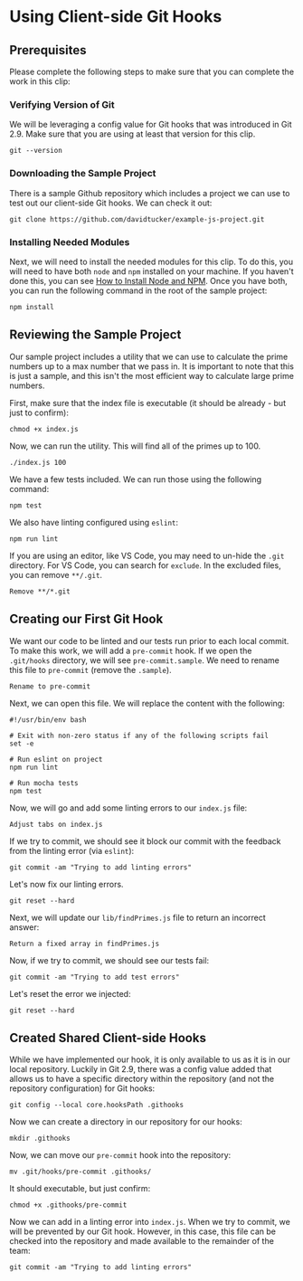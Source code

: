 # Using Client-side Git Hooks

## Prerequisites

Please complete the following steps to make sure that you can complete the work in this clip:

### Verifying Version of Git

We will be leveraging a config value for Git hooks that was introduced in Git 2.9.  Make sure that you are using at least that version for this clip.
```
git --version
```

### Downloading the Sample Project

There is a sample Github repository which includes a project we can use to test out our client-side Git hooks.  We can check it out:
```
git clone https://github.com/davidtucker/example-js-project.git
```

### Installing Needed Modules

Next, we will need to install the needed modules for this clip.  To do this, you will need to have both `node` and `npm` installed on your machine.  If you haven't done this, you can see [How to Install Node and NPM](https://nodejs.org/en/download/).  Once you have both, you can run the following command in the root of the sample project:
```
npm install
```

## Reviewing the Sample Project

Our sample project includes a utility that we can use to calculate the prime numbers up to a max number that we pass in.  It is important to note that this is just a sample, and this isn't the most efficient way to calculate large prime numbers.

First, make sure that the index file is executable (it should be already - but just to confirm):
```
chmod +x index.js
```

Now, we can run the utility.  This will find all of the primes up to 100.
```
./index.js 100
```

We have a few tests included.  We can run those using the following command:
```
npm test
```

We also have linting configured using `eslint`:
```
npm run lint
```

If you are using an editor, like VS Code, you may need to un-hide the `.git` directory.  For VS Code, you can search for `exclude`.  In the excluded files, you can remove `**/.git`.
```
Remove **/*.git
```

## Creating our First Git Hook

We want our code to be linted and our tests run prior to each local commit.  To make this work, we will add a `pre-commit` hook. If we open the `.git/hooks` directory, we will see `pre-commit.sample`. We need to rename this file to `pre-commit` (remove the `.sample`). 
```
Rename to pre-commit
```

Next, we can open this file. We will replace the content with the following:
```
#!/usr/bin/env bash

# Exit with non-zero status if any of the following scripts fail
set -e

# Run eslint on project
npm run lint

# Run mocha tests
npm test
```

Now, we will go and add some linting errors to our `index.js` file:
```
Adjust tabs on index.js
```

If we try to commit, we should see it block our commit with the feedback from the linting error (via `eslint`):
```
git commit -am "Trying to add linting errors"
```

Let's now fix our linting errors.
```
git reset --hard
```

Next, we will update our `lib/findPrimes.js` file to return an incorrect answer:
```
Return a fixed array in findPrimes.js
```

Now, if we try to commit, we should see our tests fail:
```
git commit -am "Trying to add test errors"
```

Let's reset the error we injected:
```
git reset --hard
```

## Created Shared Client-side Hooks

While we have implemented our hook, it is only available to us as it is in our local repository.  Luckily in Git 2.9, there was a config value added that allows us to have a specific directory within the repository (and not the repository configuration) for Git hooks:
```
git config --local core.hooksPath .githooks
```

Now we can create a directory in our repository for our hooks:
```
mkdir .githooks
```

Now, we can move our `pre-commit` hook into the repository:
```
mv .git/hooks/pre-commit .githooks/
```

It should executable, but just confirm:
```
chmod +x .githooks/pre-commit
```

Now we can add in a linting error into `index.js`.  When we try to commit, we will be prevented by our Git hook.  However, in this case, this file can be checked into the repository and made available to the remainder of the team:
```
git commit -am "Trying to add linting errors"
```
